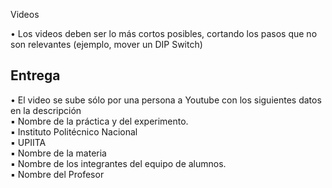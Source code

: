 Videos

• Los videos deben ser lo más cortos posibles, cortando los pasos que no son relevantes (ejemplo, mover un DIP Switch)  
  

## Entrega

  
• El video se sube sólo por una persona a Youtube con los siguientes datos en la descripción  
▪ Nombre de la práctica y del experimento.  
▪ Instituto Politécnico Nacional  
▪ UPIITA  
▪ Nombre de la materia  
▪ Nombre de los integrantes del equipo de alumnos.  
▪ Nombre del Profesor
